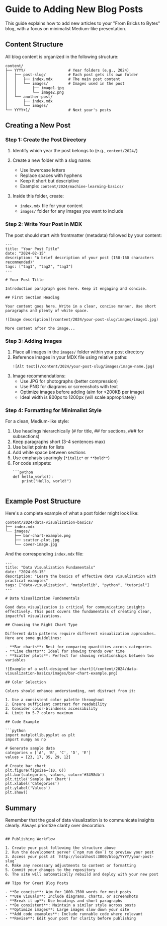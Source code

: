# Guide to Adding New Blog Posts

This guide explains how to add new articles to your "From Bricks to Bytes" blog, with a focus on minimalist Medium-like presentation.

## Content Structure

All blog content is organized in the following structure:

```
content/
├── YYYY/                   # Year folders (e.g., 2024)
│   ├── post-slug/          # Each post gets its own folder
│   │   ├── index.mdx       # The main post content
│   │   └── images/         # Images used in the post
│   │       ├── image1.jpg
│   │       └── image2.png
│   └── another-post/
│       ├── index.mdx
│       └── images/
└── YYYY+1/                 # Next year's posts
```

## Creating a New Post

### Step 1: Create the Post Directory

1. Identify which year the post belongs to (e.g., `content/2024/`)
2. Create a new folder with a slug name:
   - Use lowercase letters
   - Replace spaces with hyphens
   - Keep it short but descriptive
   - Example: `content/2024/machine-learning-basics/`

3. Inside this folder, create:
   - `index.mdx` file for your content
   - `images/` folder for any images you want to include

### Step 2: Write Your Post in MDX

The post should start with frontmatter (metadata) followed by your content:

```mdx
---
title: "Your Post Title"
date: "2024-02-15"
description: "A brief description of your post (150-160 characters recommended)"
tags: ["tag1", "tag2", "tag3"]
---

# Your Post Title

Introduction paragraph goes here. Keep it engaging and concise.

## First Section Heading

Your content goes here. Write in a clear, concise manner. Use short paragraphs and plenty of white space.

![Image description](/content/2024/your-post-slug/images/image1.jpg)

More content after the image...
```

### Step 3: Adding Images

1. Place all images in the `images/` folder within your post directory
2. Reference images in your MDX file using relative paths:
   ```mdx
   ![Alt text](/content/2024/your-post-slug/images/image-name.jpg)
   ```
3. Image recommendations:
   - Use JPG for photographs (better compression)
   - Use PNG for diagrams or screenshots with text
   - Optimize images before adding (aim for <200KB per image)
   - Ideal width is 800px to 1200px (will scale appropriately)

### Step 4: Formatting for Minimalist Style

For a clean, Medium-like style:

1. Use headings hierarchically (# for title, ## for sections, ### for subsections)
2. Keep paragraphs short (3-4 sentences max)
3. Use bullet points for lists
4. Add white space between sections
5. Use emphasis sparingly (`*italic*` or `**bold**`)
6. For code snippets:
   ```
   ```python
   def hello_world():
       print("Hello, world!")
   ```
   ```

## Example Post Structure

Here's a complete example of what a post folder might look like:

```
content/2024/data-visualization-basics/
├── index.mdx
└── images/
    ├── bar-chart-example.png
    ├── scatter-plot.jpg
    └── cover-image.jpg
```

And the corresponding `index.mdx` file:

```mdx
---
title: "Data Visualization Fundamentals"
date: "2024-03-15"
description: "Learn the basics of effective data visualization with practical examples"
tags: ["data-visualization", "matplotlib", "python", "tutorial"]
---

# Data Visualization Fundamentals

Good data visualization is critical for communicating insights effectively. This post covers the fundamentals of creating clear, impactful visualizations.

## Choosing the Right Chart Type

Different data patterns require different visualization approaches. Here are some guidelines:

- **Bar charts**: Best for comparing quantities across categories
- **Line charts**: Ideal for showing trends over time
- **Scatter plots**: Perfect for showing relationships between two variables

![Example of a well-designed bar chart](/content/2024/data-visualization-basics/images/bar-chart-example.png)

## Color Selection

Colors should enhance understanding, not distract from it:

1. Use a consistent color palette throughout
2. Ensure sufficient contrast for readability
3. Consider color-blindness accessibility
4. Limit to 5-7 colors maximum

## Code Example

```python
import matplotlib.pyplot as plt
import numpy as np

# Generate sample data
categories = ['A', 'B', 'C', 'D', 'E']
values = [23, 17, 35, 29, 12]

# Create bar chart
plt.figure(figsize=(10, 6))
plt.bar(categories, values, color='#3498db')
plt.title('Sample Bar Chart')
plt.xlabel('Categories')
plt.ylabel('Values')
plt.show()
```

## Summary

Remember that the goal of data visualization is to communicate insights clearly. Always prioritize clarity over decoration.
```

## Publishing Workflow

1. Create your post following the structure above
2. Run the development server (`npm run dev`) to preview your post
3. Access your post at `http://localhost:3000/blog/YYYY/your-post-slug`
4. Make any necessary adjustments to content or formatting
5. Commit your changes to the repository
6. The site will automatically rebuild and deploy with your new post

## Tips for Great Blog Posts

- **Be concise**: Aim for 1000-1500 words for most posts
- **Use visuals**: Include diagrams, charts, or screenshots
- **Break it up**: Use headings and short paragraphs
- **Be consistent**: Maintain a similar style across posts
- **Optimize images**: Large images slow down your site
- **Add code examples**: Include runnable code where relevant
- **Revise**: Edit your post for clarity before publishing
